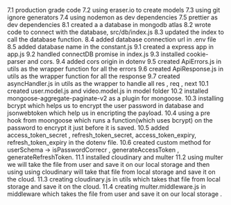 7.1 production grade code
7.2 using eraser.io to create models
7.3 using git ignore generators
7.4 using nodemon as dev dependencies
7.5 prettier as dev dependencies
8.1 created a a database in mongodb atlas
8.2 wrote code to connect with the database, src/db/index.js
8.3 updated the index to call the database function.
8.4 added database connection url in .env file
8.5 added database name in the constant.js
9.1 created a express app in app.js
9.2 handled connectDB promise in index.js
9.3 installed cookie-parser and cors.
9.4 added cors origin in dotenv
9.5 created ApiErrors.js in utils as the wrapper function for all the errors
9.6 created ApiResponse.js in utils as the wrapper function for all the response
9.7 created asyncHandler.js in utils as the wrapper to handle all res , req , next
10.1 created user.model.js and video.model.js in model folder
10.2 installed mongoose-aggregate-paginate-v2 as a plugin for mongoose.
10.3 installing bcrypt which helps us to encrypt the user password in database and jsonwebtoken which help us in encripting the payload.
10.4 using a pre hook from moongoose which runs a function(which uses bcrypt) on the password to encrypt it  just before it is saved.
10.5 added access_token_secret , refresh_token_secret, access_token_expiry, refresh_token_expiry in the dotenv file.
10.6 created custom method for userSchema -> isPasswordCorrecr , generateAccessToken , generateRefreshToken.
11.1 installed cloudinary and multer
11.2 using multer we will take the file from user and save it on our local storage and then using using cloudinary will take that file from local storage and save it on the cloud.
11.3 creating cloudinary.js in utils which takes that file from local storage and save it on the cloud.
11.4 creating multer.middleware.js in middleware which takes the file from user and save it on our local storage .

